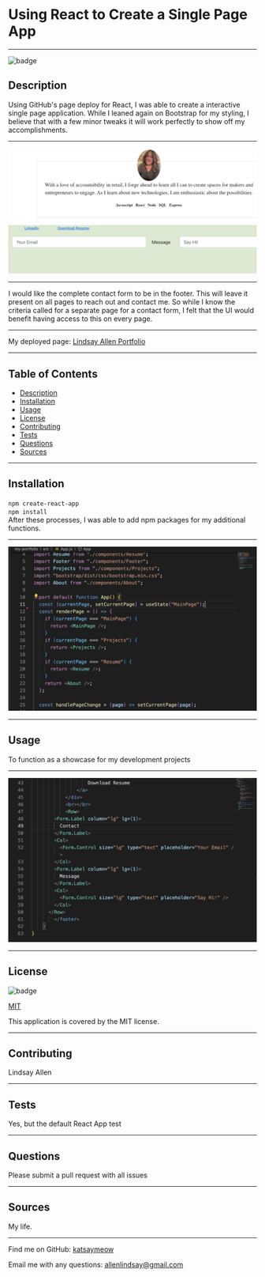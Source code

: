 
# Using React to Create a Single Page App

*****
  
![badge](https://img.shields.io/badge/license-MIT-brightgreen)
## Description
Using GitHub's page deploy for React,  I was able to create a interactive single page application. While I leaned again on Bootstrap for my styling, I believe that with a few minor tweaks it will work perfectly to show off my accomplishments. 
***
![footer-issue](./src/img/footer-issue.png)
***
I would like the complete contact form to be in the footer. This will leave it present on all pages to reach out and contact me. So while I know the criteria called for a separate page for a contact form, I felt that the UI would benefit having access to this on every page. 
***
My deployed page:
[Lindsay Allen Portfolio](https://katsaymeow.github.io/Lindsay-Allen-Portfolio-React/)
***
## Table of Contents
- [Description](#description)
- [Installation](#installation)
- [Usage](#usage)
- [License](#license)
- [Contributing](#contributing)
- [Tests](#tests)
- [Questions](#questions)
- [Sources](#sources)

*****

## Installation
`npm create-react-app` <br>
`npm install` <br>
After these processes, I was able to add npm packages for my additional functions. 
***
![APP](./src/img/React-App.png)
*****
## Usage
To function as a showcase for my development projects
***
![footer function](./src/img/footer.png)
*****
## License
![badge](https://img.shields.io/badge/license-MIT-brightgreen)

[MIT](https://tlo.mit.edu/learn-about-intellectual-property/software-and-open-source-licensing)

This application is covered by the MIT license. 
*****
## Contributing
Lindsay Allen
*****
## Tests
Yes, but the default React App test
*****
## Questions
Please submit a pull request with all issues
*****
## Sources
My life.
*****

Find me on GitHub: [katsaymeow](https://github.com/katsaymeow)

Email me with any questions: allenlindsay@gmail.com

    

